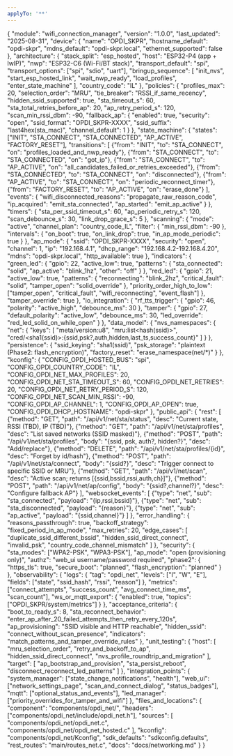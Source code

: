 ```yaml
---
applyTo: '**'
---
```


{
  "module": "wifi_connection_manager",
  "version": "1.0.0",
  "last_updated": "2025-08-31",
  "device": {
    "name": "OPDI_SKPR",
    "hostname_default": "opdi-skpr",
    "mdns_default": "opdi-skpr.local",
    "ethernet_supported": false
  },
  "architecture": {
    "stack_split": "esp_hosted",
    "host": "ESP32-P4 (app + lwIP)",
    "nwp": "ESP32-C6 (Wi-Fi/BT stack)",
    "transport_default": "spi",
    "transport_options": ["spi", "sdio", "uart"],
    "bringup_sequence": [
      "init_nvs",
      "start_esp_hosted_link",
      "wait_nwp_ready",
      "load_profiles",
      "enter_state_machine"
    ],
    "country_code": "IL"
  },
  "policies": {
    "profiles_max": 20,
    "selection_order": "MRU",
    "tie_breaker": "RSSI_if_same_recency",
    "hidden_ssid_supported": true,
    "sta_timeout_s": 60,
    "sta_total_retries_before_ap": 20,
    "ap_retry_period_s": 120,
    "scan_min_rssi_dbm": -90,
    "fallback_ap": {
      "enabled": true,
      "security": "open",
      "ssid_format": "OPDI_SKPR-XXXX",
      "ssid_suffix": "last4hex(sta_mac)",
      "channel_default": 1
    }
  },
  "state_machine": {
    "states": ["INIT", "STA_CONNECT", "STA_CONNECTED", "AP_ACTIVE", "FACTORY_RESET"],
    "transitions": [
      {"from": "INIT", "to": "STA_CONNECT", "on": "profiles_loaded_and_nwp_ready"},
      {"from": "STA_CONNECT", "to": "STA_CONNECTED", "on": "got_ip"},
      {"from": "STA_CONNECT", "to": "AP_ACTIVE", "on": "all_candidates_failed_or_retries_exceeded"},
      {"from": "STA_CONNECTED", "to": "STA_CONNECT", "on": "disconnected"},
      {"from": "AP_ACTIVE", "to": "STA_CONNECT", "on": "periodic_reconnect_timer"},
      {"from": "FACTORY_RESET", "to": "AP_ACTIVE", "on": "erase_done"}
    ],
    "events": {
      "wifi_disconnected_reasons": "propagate_raw_reason_code",
      "ip_acquired": "emit_sta_connected",
      "ap_started": "emit_ap_active"
    }
  },
  "timers": {
    "sta_per_ssid_timeout_s": 60,
    "ap_periodic_retry_s": 120,
    "scan_debounce_s": 30,
    "link_drop_grace_s": 5
  },
  "scanning": {
    "mode": "active",
    "channel_plan": "country_code_IL",
    "filter": {
      "min_rssi_dbm": -90
    },
    "intervals": {
      "on_boot": true,
      "on_link_drop": true,
      "in_ap_mode_periodic": true
    }
  },
  "ap_mode": {
    "ssid": "OPDI_SKPR-XXXX",
    "security": "open",
    "channel": 1,
    "ip": "192.168.4.1",
    "dhcp_range": "192.168.4.2-192.168.4.20",
    "mdns": "opdi-skpr.local",
    "http_available": true
  },
  "indicators": {
    "green_led": {
      "gpio": 22,
      "active_low": true,
      "patterns": {
        "sta_connected": "solid",
        "ap_active": "blink_1hz",
        "other": "off"
      }
    },
    "red_led": {
      "gpio": 21,
      "active_low": true,
      "patterns": {
        "reconnecting": "blink_2hz",
        "critical_fault": "solid",
        "tamper_open": "solid_override"
      },
      "priority_order_high_to_low": ["tamper_open", "critical_fault", "wifi_reconnecting", "event_flash"]
    },
    "tamper_override": true
  },
  "io_integration": {
    "rf_tts_trigger": {
      "gpio": 46,
      "polarity": "active_high",
      "debounce_ms": 30
    },
    "tamper": {
      "gpio": 27,
      "default_polarity": "active_low",
      "debounce_ms": 30,
      "led_override": "red_led_solid_on_while_open"
    }
  },
  "data_model": {
    "nvs_namespaces": {
      "net": {
        "keys": [
          "meta/version:u8",
          "mru:list<hash(ssid)>",
          "cred/<sha1(ssid)>:{ssid,psk?,auth,hidden,last_ts,success_count}"
        ]
      }
    },
    "persistence": {
      "ssid_keying": "sha1(ssid)",
      "psk_storage": "plaintext (Phase2: flash_encryption)",
      "factory_reset": "erase_namespace(net/*)"
    }
  },
  "kconfig": {
    "CONFIG_OPDI_HOSTED_BUS": "spi",
    "CONFIG_OPDI_COUNTRY_CODE": "IL",
    "CONFIG_OPDI_NET_MAX_PROFILES": 20,
    "CONFIG_OPDI_NET_STA_TIMEOUT_S": 60,
    "CONFIG_OPDI_NET_RETRIES": 20,
    "CONFIG_OPDI_NET_RETRY_PERIOD_S": 120,
    "CONFIG_OPDI_NET_SCAN_MIN_RSSI": -90,
    "CONFIG_OPDI_AP_CHANNEL": 1,
    "CONFIG_OPDI_AP_OPEN": true,
    "CONFIG_OPDI_DHCP_HOSTNAME": "opdi-skpr"
  },
  "public_api": {
    "rest": [
      {"method": "GET", "path": "/api/v1/net/sta/status", "desc": "Current state, RSSI (TBD), IP (TBD)"},
      {"method": "GET", "path": "/api/v1/net/sta/profiles", "desc": "List saved networks (SSID masked)"},
      {"method": "POST", "path": "/api/v1/net/sta/profiles", "body": "{ssid, psk, auth?, hidden?}", "desc": "Add/replace"},
      {"method": "DELETE", "path": "/api/v1/net/sta/profiles/{id}", "desc": "Forget by id/hash"},
      {"method": "POST", "path": "/api/v1/net/sta/connect", "body": "{ssid?}", "desc": "Trigger connect to specific SSID or MRU"},
      {"method": "GET", "path": "/api/v1/net/scan", "desc": "Active scan; returns [{ssid,bssid,rssi,auth,ch}]"},
      {"method": "POST", "path": "/api/v1/net/ap/config", "body": "{ssid?,channel?}", "desc": "Configure fallback AP"}
    ],
    "websocket_events": [
      {"type": "net", "sub": "sta_connected", "payload": "{ip,rssi,bssid}"},
      {"type": "net", "sub": "sta_disconnected", "payload": "{reason}"},
      {"type": "net", "sub": "ap_active", "payload": "{ssid,channel}"}
    ]
  },
  "error_handling": {
    "reasons_passthrough": true,
    "backoff_strategy": "fixed_period_in_ap_mode",
    "max_retries": 20,
    "edge_cases": [
      "duplicate_ssid_different_bssid",
      "hidden_ssid_direct_connect",
      "invalid_psk",
      "country_code_channel_mismatch"
    ]
  },
  "security": {
    "sta_modes": ["WPA2-PSK", "WPA3-PSK"],
    "ap_mode": "open (provisioning only)",
    "authz": "web_ui username/password required",
    "phase2": {
      "https_tls": true,
      "secure_boot": "planned",
      "flash_encryption": "planned"
    }
  },
  "observability": {
    "logs": {
      "tag": "opdi_net",
      "levels": ["I", "W", "E"],
      "fields": ["state", "ssid_hash", "rssi", "reason"]
    },
    "metrics": ["connect_attempts", "success_count", "avg_connect_time_ms", "scan_count"],
    "ws_or_mqtt_export": {
      "enabled": true,
      "topics": ["OPDI_SKPR/system/metrics"]
    }
  },
  "acceptance_criteria": {
    "boot_to_ready_s": 8,
    "sta_reconnect_behavior": "enter_ap_after_20_failed_attempts_then_retry_every_120s",
    "ap_provisioning": "SSID visible and HTTP reachable",
    "hidden_ssid": "connect_without_scan_presence",
    "indicators": "match_patterns_and_tamper_override_rules"
  },
  "unit_testing": {
    "host": [
      "mru_selection_order",
      "retry_and_backoff_to_ap",
      "hidden_ssid_direct_connect",
      "nvs_profile_roundtrip_and_migration"
    ],
    "target": [
      "ap_bootstrap_and_provision",
      "sta_persist_reboot",
      "disconnect_reconnect_led_patterns"
    ]
  },
  "integration_points": {
    "system_manager": ["state_change_notifications", "health"],
    "web_ui": ["network_settings_page", "scan_and_connect_dialog", "status_badges"],
    "mqtt": ["optional_status_and_events"],
    "led_manager": ["priority_overrides_for_tamper_and_wifi"]
  },
  "files_and_locations": {
    "component": "components/opdi_net/",
    "headers": ["components/opdi_net/include/opdi_net.h"],
    "sources": [
      "components/opdi_net/opdi_net.c",
      "components/opdi_net/opdi_net_hosted.c"
    ],
    "kconfig": "components/opdi_net/Kconfig",
    "sdk_defaults": "sdkconfig.defaults",
    "rest_routes": "main/routes_net.c",
    "docs": "docs/networking.md"
  }
}
